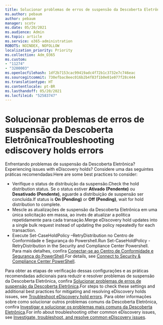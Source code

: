 ```yaml
---
title: Solucionar problemas de erros de suspensão da Descoberta Eletrônica
ms.author: pebaum
author: pebaum
manager: scotv
ms.date: 05/20/2021
ms.audience: Admin
ms.topic: article
ms.service: o365-administration
ROBOTS: NOINDEX, NOFOLLOW
localization_priority: Priority
ms.collection: Adm_O365
ms.custom:
- "11274"
- "3200003"
ms.openlocfilehash: 1df2b7153cac99419adc4f72b1c3732e7c746eac
ms.sourcegitcommit: 730efbac8eec016b2b4f83f1b0e01e077f28c444
ms.translationtype: HT
ms.contentlocale: pt-BR
ms.lasthandoff: 05/20/2021
ms.locfileid: "52583747"
---
```

# <a name="troubleshooting-ediscovery-holds-errors"></a><span data-ttu-id="3a89a-102">Solucionar problemas de erros de suspensão da Descoberta Eletrônica</span><span class="sxs-lookup"><span data-stu-id="3a89a-102">Troubleshooting ediscovery holds errors</span></span>

<span data-ttu-id="3a89a-103">Enfrentando problemas de suspensão da Descoberta Eletrônica?</span><span class="sxs-lookup"><span data-stu-id="3a89a-103">Experiencing issues with eDiscovery holds?</span></span> <span data-ttu-id="3a89a-104">Considere uma das seguintes práticas recomendadas:</span><span class="sxs-lookup"><span data-stu-id="3a89a-104">Here are some best practices to consider:</span></span>

- <span data-ttu-id="3a89a-105">Verifique o status de distribuição da suspensão.</span><span class="sxs-lookup"><span data-stu-id="3a89a-105">Check the hold distribution status.</span></span>  <span data-ttu-id="3a89a-106">Se o status estiver **Ativado (Pendente)** ou **Desativado (Pendente)**, aguarde a distribuição de suspensão ser concluída.</span><span class="sxs-lookup"><span data-stu-id="3a89a-106">If status is **On (Pending)** or **Off (Pending)**, wait for hold distribution to complete.</span></span>
- <span data-ttu-id="3a89a-107">Mescle as atualizações de suspensão da Descoberta Eletrônica em uma única solicitação em massa, ao invés de atualizar a política repetidamente para cada transação.</span><span class="sxs-lookup"><span data-stu-id="3a89a-107">Merge eDiscovery hold updates into a single bulk request instead of updating the policy repeatedly for each transaction.</span></span>
- <span data-ttu-id="3a89a-108">Execute Set-CaseHoldPolicy <policyname> –RetryDistribution no Centro de Conformidade e Segurança do Powershell.</span><span class="sxs-lookup"><span data-stu-id="3a89a-108">Run Set-CaseHoldPolicy <policyname> -RetryDistribution in the Security and Compliance Center Powershell.</span></span> <span data-ttu-id="3a89a-109">Para mais detalhes, confira [Conectar-se ao Centro de Conformidade e Segurança do PowerShell](/powershell/exchange/connect-to-scc-powershell).</span><span class="sxs-lookup"><span data-stu-id="3a89a-109">For details, see [Connect to Security & Compliance Center PowerShell](/powershell/exchange/connect-to-scc-powershell).</span></span>

<span data-ttu-id="3a89a-110">Para obter as etapas de verificação dessas configurações e as práticas recomendadas adicionais para reduzir e resolver problemas de suspensão da Descoberta Eletrônica, confira [Solucionar problemas de erros de suspensão da Descoberta Eletrônica](/microsoft-365/compliance/hold-distribution-errors).</span><span class="sxs-lookup"><span data-stu-id="3a89a-110">For steps to check these settings and additional best practices for mitigating and resolving eDiscovery holds issues, see [Troubleshoot eDiscovery hold errors](/microsoft-365/compliance/hold-distribution-errors).</span></span>
<span data-ttu-id="3a89a-111">Para obter informações sobre como solucionar outros problemas comuns da Descoberta Eletrônica, confira [Investigar e solucionar os problemas mais comuns da Descoberta Eletrônica](/microsoft-365/compliance/ediscovery-troubleshooting-common-issues).</span><span class="sxs-lookup"><span data-stu-id="3a89a-111">For info about troubleshooting other common eDiscovery issues, see [Investigate, troubleshoot, and resolve common eDiscovery issues](/microsoft-365/compliance/ediscovery-troubleshooting-common-issues).</span></span>
